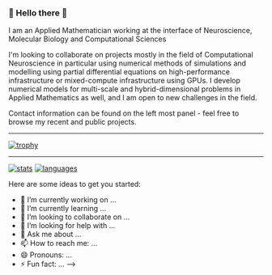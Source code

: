 ### 👋 Hello there 👋 

I am an Applied Mathematician working at the interface of Neuroscience, Molecular Biology and Computational Sciences

I'm looking to collaborate on projects mostly in the field of Computational Neuroscience in particular using numerical methods of simulations and modelling using partial differential equations on high-performance infrastructure or mixed-compute infrastructure using GPUs. I develop numerical models for multi-scale and hybrid-dimensional problems in Applied Mathematics as well, and I am open to new challenges in the field.

Contact information can be found on the left most panel - feel free to browse my recent and public projects.

___
[![trophy](https://github-profile-trophy.vercel.app/?username=stephanmg&theme=onedark&row=1&column=7)](https://github.com/stephanmg?tab=repositories&q=&type=source&language=)
___
[![stats](https://github-readme-stats.vercel.app/api?username=stephanmg&bg_color=30,e96443,904e95&title_color=fff&text_color=fff&show_icons=true&theme=merko)](https://github.com/stephanmg?tab=repositories&q=&type=source&language=)
[![languages](https://github-readme-stats.vercel.app/api/top-langs/?username=stephanmg&langs_count=14&count_private=true&bg_color=30,e96443,904e95&title_color=fff&text_color=fff&theme=merko)](https://github.com/stephanmg?tab=repositories)


Here are some ideas to get you started:

- 🔭 I’m currently working on ...
- 🌱 I’m currently learning ...
- 👯 I’m looking to collaborate on ...
- 🤔 I’m looking for help with ...
- 💬 Ask me about ...
- 📫 How to reach me: ...
- 😄 Pronouns: ...
- ⚡ Fun fact: ...
-->
